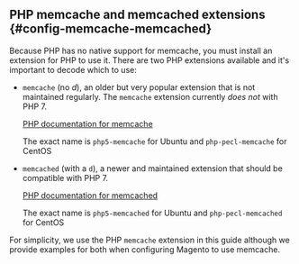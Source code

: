 <div markdown="1">

## PHP memcache and memcached extensions   {#config-memcache-memcached}

Because PHP has no native support for memcache, you must install an extension for PHP to use it. There are two PHP extensions available and it's important to decode which to use:

*	`memcache` (no *d*), an older but very popular extension that is not maintained regularly. The `memcache` extension currently *does not* with PHP 7.

	<a href="http://php.net/manual/en/book.memcache.php" target="_blank">PHP documentation for memcache</a>

	The exact name is `php5-memcache` for Ubuntu and `php-pecl-memcache` for CentOS

*	`memcached` (with a `d`), a newer and maintained extension that should be compatible with PHP 7.

	<a href="http://php.net/memcached" target="_blank">PHP documentation for memcached</a>

	The exact name is `php5-memcached` for Ubuntu and `php-pecl-memcached` for CentOS

<div class="bs-callout bs-callout-info" id="info">
   <span class="glyphicon-class">
   <p>For simplicity, we use the PHP <code>memcache</code> extension in this guide although we provide examples for both when configuring Magento to use memcache.</p></span>
</div>